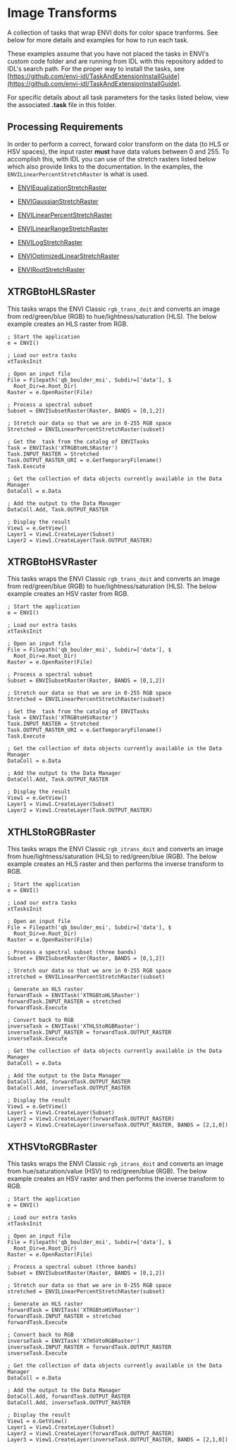 # Image Transforms

A collection of tasks that wrap ENVI doits for color space tranforms. See below for more details and examples for how to run each task.

These examples assume that you have not placed the tasks in ENVI's custom code folder and are running from IDL with this repository added to IDL's search path. For the proper way to install the tasks, see [https://github.com/envi-idl/TaskAndExtensionInstallGuide](https://github.com/envi-idl/TaskAndExtensionInstallGuide).

For specific details about all task parameters for the tasks listed below, view the associated **.task** file in this folder.

## Processing Requirements

In order to perform a correct, forward color transform on the data (to HLS or HSV spaces), the input raster **must** have data values between 0 and 255. To accomplish this, with IDL you can use of the stretch rasters listed below which also provide links to the documentation. In the examples, the `ENVILinearPercentStretchRaster` is what is used.

- [ENVIEqualizationStretchRaster](http://www.harrisgeospatial.com/docs/enviequalizationstretchraster.html)

- [ENVIGaussianStretchRaster](http://www.harrisgeospatial.com/docs/envigaussianstretchraster.html)

- [ENVILinearPercentStretchRaster](http://www.harrisgeospatial.com/docs/envilinearpercentstretchraster.html)

- [ENVILinearRangeStretchRaster](http://www.harrisgeospatial.com/docs/envilinearrangestretchraster.html)

- [ENVILogStretchRaster](http://www.harrisgeospatial.com/docs/envilogstretchraster.html)

- [ENVIOptimizedLinearStretchRaster](http://www.harrisgeospatial.com/docs/envioptimizedlinearstretchraster.html)

- [ENVIRootStretchRaster](http://www.harrisgeospatial.com/docs/envirootstretchraster.html)


## XTRGBtoHLSRaster

This tasks wraps the ENVI Classic `rgb_trans_doit` and converts an image from red/green/blue (RGB) to hue/lightness/saturation (HLS). The below example creates an HLS raster from RGB.

```idl
; Start the application
e = ENVI()

; Load our extra tasks
xtTasksInit

; Open an input file
File = Filepath('qb_boulder_msi', Subdir=['data'], $
  Root_Dir=e.Root_Dir)
Raster = e.OpenRaster(File)

; Process a spectral subset
Subset = ENVISubsetRaster(Raster, BANDS = [0,1,2])

; Stretch our data so that we are in 0-255 RGB space
Stretched = ENVILinearPercentStretchRaster(subset)

; Get the  task from the catalog of ENVITasks
Task = ENVITask('XTRGBtoHLSRaster')
Task.INPUT_RASTER = Stretched
Task.OUTPUT_RASTER_URI = e.GetTemporaryFilename()
Task.Execute

; Get the collection of data objects currently available in the Data Manager
DataColl = e.Data

; Add the output to the Data Manager
DataColl.Add, Task.OUTPUT_RASTER

; Display the result
View1 = e.GetView()
Layer1 = View1.CreateLayer(Subset)
Layer2 = View1.CreateLayer(Task.OUTPUT_RASTER)
```

## XTRGBtoHSVRaster

This tasks wraps the ENVI Classic `rgb_trans_doit` and converts an image from red/green/blue (RGB) to hue/lightness/saturation (HLS). The below example creates an HSV raster from RGB.

```idl
; Start the application
e = ENVI()

; Load our extra tasks
xtTasksInit

; Open an input file
File = Filepath('qb_boulder_msi', Subdir=['data'], $
  Root_Dir=e.Root_Dir)
Raster = e.OpenRaster(File)

; Process a spectral subset
Subset = ENVISubsetRaster(Raster, BANDS = [0,1,2])

; Stretch our data so that we are in 0-255 RGB space
Stretched = ENVILinearPercentStretchRaster(subset)

; Get the  task from the catalog of ENVITasks
Task = ENVITask('XTRGBtoHSVRaster')
Task.INPUT_RASTER = Stretched
Task.OUTPUT_RASTER_URI = e.GetTemporaryFilename()
Task.Execute

; Get the collection of data objects currently available in the Data Manager
DataColl = e.Data

; Add the output to the Data Manager
DataColl.Add, Task.OUTPUT_RASTER

; Display the result
View1 = e.GetView()
Layer1 = View1.CreateLayer(Subset)
Layer2 = View1.CreateLayer(Task.OUTPUT_RASTER)
```

## XTHLStoRGBRaster

This tasks wraps the ENVI Classic `rgb_itrans_doit` and converts an image from hue/lightness/saturation (HLS) to red/green/blue (RGB). The below example creates an HLS raster and then performs the inverse transform to RGB.

```idl
; Start the application
e = ENVI()

; Load our extra tasks
xtTasksInit

; Open an input file
File = Filepath('qb_boulder_msi', Subdir=['data'], $
  Root_Dir=e.Root_Dir)
Raster = e.OpenRaster(File)

; Process a spectral subset (three bands)
Subset = ENVISubsetRaster(Raster, BANDS = [0,1,2])

; Stretch our data so that we are in 0-255 RGB space
stretched = ENVILinearPercentStretchRaster(subset)

; Generate an HLS raster
forwardTask = ENVITask('XTRGBtoHLSRaster')
forwardTask.INPUT_RASTER = stretched
forwardTask.Execute

; Convert back to RGB
inverseTask = ENVITask('XTHLStoRGBRaster')
inverseTask.INPUT_RASTER = forwardTask.OUTPUT_RASTER
inverseTask.Execute

; Get the collection of data objects currently available in the Data Manager
DataColl = e.Data

; Add the output to the Data Manager
DataColl.Add, forwardTask.OUTPUT_RASTER
DataColl.Add, inverseTask.OUTPUT_RASTER

; Display the result
View1 = e.GetView()
Layer1 = View1.CreateLayer(Subset)
Layer2 = View1.CreateLayer(forwardTask.OUTPUT_RASTER)
Layer3 = View1.CreateLayer(inverseTask.OUTPUT_RASTER, BANDS = [2,1,0])
```

## XTHSVtoRGBRaster

This tasks wraps the ENVI Classic `rgb_itrans_doit` and converts an image from hue/saturation/value (HSV) to red/green/blue (RGB). The below example creates an HSV raster and then performs the inverse transform to RGB.

```idl
; Start the application
e = ENVI()

; Load our extra tasks
xtTasksInit

; Open an input file
File = Filepath('qb_boulder_msi', Subdir=['data'], $
  Root_Dir=e.Root_Dir)
Raster = e.OpenRaster(File)

; Process a spectral subset (three bands)
Subset = ENVISubsetRaster(Raster, BANDS = [0,1,2])

; Stretch our data so that we are in 0-255 RGB space
stretched = ENVILinearPercentStretchRaster(subset)

; Generate an HLS raster
forwardTask = ENVITask('XTRGBtoHSVRaster')
forwardTask.INPUT_RASTER = stretched
forwardTask.Execute

; Convert back to RGB
inverseTask = ENVITask('XTHSVtoRGBRaster')
inverseTask.INPUT_RASTER = forwardTask.OUTPUT_RASTER
inverseTask.Execute

; Get the collection of data objects currently available in the Data Manager
DataColl = e.Data

; Add the output to the Data Manager
DataColl.Add, forwardTask.OUTPUT_RASTER
DataColl.Add, inverseTask.OUTPUT_RASTER

; Display the result
View1 = e.GetView()
Layer1 = View1.CreateLayer(Subset)
Layer2 = View1.CreateLayer(forwardTask.OUTPUT_RASTER)
Layer3 = View1.CreateLayer(inverseTask.OUTPUT_RASTER, BANDS = [2,1,0])
```